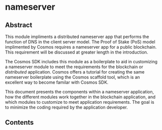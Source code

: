 # nameserver
## Abstract
This module impliments a distributed nameserver app that performs the function of DNS in the client server model. The Proof of Stake (PoS) model implimented by Cosmos requires a nameserver app for a public blockchain. This requirement will be discussed at greater length in the introduction.

The Cosmos SDK includes this module as a boilerplate to aid in customizing a nameserver module to meet the requirements for the blockchain or *distributed* application. Cosmos offers a tutorial for creating the same nameserver boilerplate using the Cosmos scaffold tool, which is an excellent way to become familar with Cosmos SDK.

This document presents the components within a nameserver application, how the different modules work together in the blockchain application, and which modules to customize to meet application requirements. The goal is to minimize the coding required by the application developer.
## Contents
